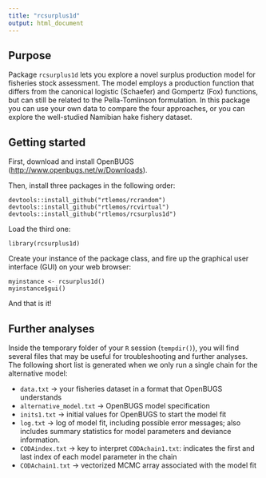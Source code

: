 ```yaml
---
title: "rcsurplus1d"
output: html_document
---
```


## Purpose

Package `rcsurplus1d` lets you explore a novel surplus
production model for fisheries stock assessment. The model employs a production
function that differs from the canonical logistic (Schaefer) and Gompertz (Fox)
functions, but can still be related to the Pella-Tomlinson formulation. 
In this package you can use your own data to compare the four approaches, or you can
explore the well-studied Namibian hake fishery dataset.

## Getting started

First, download and install OpenBUGS (http://www.openbugs.net/w/Downloads).

Then, install three packages in the following order:

```{r}
devtools::install_github("rtlemos/rcrandom")
devtools::install_github("rtlemos/rcvirtual")
devtools::install_github("rtlemos/rcsurplus1d")
```

Load the third one:
```{r}
library(rcsurplus1d)
```

Create your instance of the package class, and fire up the graphical user interface (GUI) on your web browser:
```{r}
myinstance <- rcsurplus1d()
myinstance$gui()
```

And that is it!

## Further analyses

Inside the temporary folder of your `R` session (`tempdir()`), you will find several files that may be useful for troubleshooting and further analyses. The following short list is generated when we only run a single chain for the alternative model:

* `data.txt` -> your fisheries dataset in a format that OpenBUGS understands
* `alternative_model.txt` -> OpenBUGS model specification
* `inits1.txt` -> initial values for OpenBUGS to start the model fit
* `log.txt` -> log of model fit, including possible error messages; also includes summary statistics for model parameters and deviance information.
* `CODAindex.txt` -> key to interpret `CODAchain1.txt`: indicates the first and last index of each model parameter in the chain
* `CODAchain1.txt` -> vectorized MCMC array associated with the model fit
